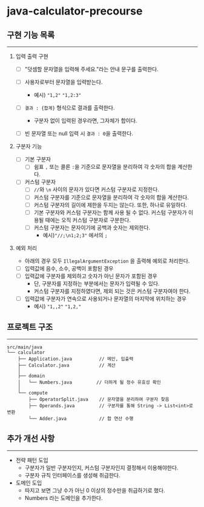 # java-calculator-precourse

## 구현 기능 목록

---

1. 입력 출력 구현
    - [ ] "덧셈할 문자열을 입력해 주세요."라는 안내 문구를 출력한다.
    - [ ] 사용자로부터 문자열을 입력받는다.
        - 예시) `"1,2"` `"1,2:3"`
    - [ ] `결과 : {합계}` 형식으로 결과를 출력한다.
        - 구분자 없이 입력된 경우라면, 그자체가 합이다.
    - [ ] 빈 문자열 또는 null 입력 시 `결과 : 0`을 출력한다.


2. 구분자 기능

    - [ ] 기본 구분자
        - [ ] 쉼표 `,` 또는 콜론 `:`을 기준으로 문자열을 분리하여 각 숫자의 합을 계산한다.
    - [ ] 커스텀 구분자
        - [ ] `//`와 `\n` 사이의 문자가 있다면 커스텀 구분자로 지정한다.
        - [ ] 커스텀 구분자를 기준으로 문자열을 분리하여 각 숫자의 합을 계산한다.
        - [ ] 커스텀 구분자의 길이에 제한을 두지는 않는다. 또한, 하나로 유일하다.
        - [ ] 기본 구분자와 커스텀 구분자는 함께 사용 될 수 없다. 커스텀 구분자가 이용될 때에는 오직 커스텀 구분자로 구분한다.
        - [ ] 커스텀 구분자는 문자이기에 공백과 숫자는 제외한다.
            - 예시)`"//;\n1;2;3"` 에서의 `;`


3. 예외 처리

    - 아래의 경우 모두 `IllegalArgumentException` 을 출력해 예외로 처리한다.
    - [ ] 입력값에 음수, 소수, 공백이 포함된 경우
    - [ ] 입력값에 구분자를 제외하고 숫자가 아닌 문자가 포함된 경우
        - 단, 구분자를 지정하는 부분에서는 문자가 입력될 수 있다.
        - 커스텀 구분자를 지정하였다면, 제외 되는 것은 커스텀 구분자여야 한다.
    - [ ] 입력값에 구분자가 연속으로 사용되거나 문자열의 마지막에 위치하는 경우
        - 예시) `"1,,2"` `"1,2,"`

## 프로젝트 구조

---

```
src/main/java
└── calculator
    ├── Application.java          // 메인, 입출력
    ├── Calculator.java           // 계산
    │
    ├── domain
    │   └── Numbers.java         // 더하게 될 정수 유효성 확인
    │
    └── compute
        ├── OperatorSplit.java    // 문자열을 분리하여 구분자 찾음
        ├── Operands.java         // 구분자를 통해 String -> List<int>로 변환
        └── Adder.java            // 합 연산 수행
```

## 추가 개선 사항

---

- 전략 패턴 도입
    - 구분자가 일반 구분자인지, 커스텀 구분자인지 결정해서 이용해야한다.
    - 구분자 규칙 인터페이스를 생성해 취급한다.
- 도메인 도입
    - 따지고 보면 그냥 수가 아닌 0 이상의 정수만을 취급하기로 했다.
    - Numbers 라는 도메인을 추가한다.